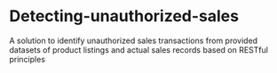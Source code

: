 # Detecting-unauthorized-sales
A solution to identify unauthorized sales transactions from provided datasets of product listings and actual sales records based on RESTful principles
